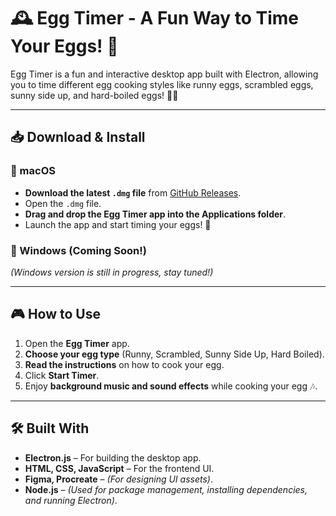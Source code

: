 # 🕰️ Egg Timer - A Fun Way to Time Your Eggs! 🐣

Egg Timer is a fun and interactive desktop app built with Electron, allowing you to time different egg cooking styles like runny eggs, scrambled eggs, sunny side up, and hard-boiled eggs! 🥚🍳

---

## 📥 Download & Install

### 🍳 macOS
- **Download the latest `.dmg` file** from [GitHub Releases](https://github.com/YOUR_USERNAME/YOUR_REPO/releases).
- Open the `.dmg` file.
- **Drag and drop the Egg Timer app into the Applications folder**.
- Launch the app and start timing your eggs! 🎉

### 🍳 Windows (Coming Soon!)
_(Windows version is still in progress, stay tuned!)_

---

## 🎮 How to Use
1. Open the **Egg Timer** app.
2. **Choose your egg type** (Runny, Scrambled, Sunny Side Up, Hard Boiled).
3. **Read the instructions** on how to cook your egg.
4. Click **Start Timer**.
5. Enjoy **background music and sound effects** while cooking your egg 🎶.

---

## 🛠️ Built With
- **Electron.js** – For building the desktop app.
- **HTML, CSS, JavaScript** – For the frontend UI.
- **Figma, Procreate** – _(For designing UI assets)_.
- **Node.js** – _(Used for package management, installing dependencies, and running Electron)_.
